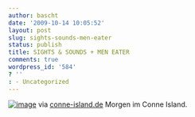 ```yaml
---
author: bascht
date: '2009-10-14 10:05:52'
layout: post
slug: sights-sounds-men-eater
status: publish
title: SIGHTS & SOUNDS + MEN EATER
comments: true
wordpress_id: '584'
? ''
: - Uncategorized
---
```


[![image](http://bascht.files.wordpress.com/2009/10/media_httpwwwconneislanddeplakategross20091015pjpg_ilpqhqibjytifii-scaled1000.jpg?w=213)](http://bascht.files.wordpress.com/2009/10/media_httpwwwconneislanddeplakategross20091015pjpg_ilpqhqibjytifii-scaled1000.jpg)
via
[conne-island.de](http://www.conne-island.de/plakate/gross/2009-10-15p.jpg)
Morgen im Conne Island.



